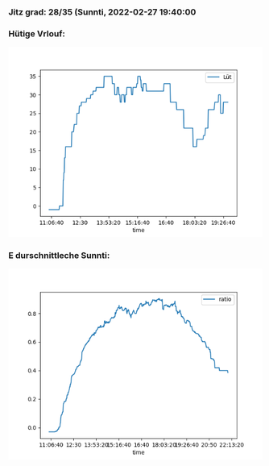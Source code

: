 ### Jitz grad: 28/35 (Sunnti, 2022-02-27 19:40:00

### Hütige Vrlouf:
![Graph](Today.png)

### E durschnittleche Sunnti:
![Graph](Sunnti.png)